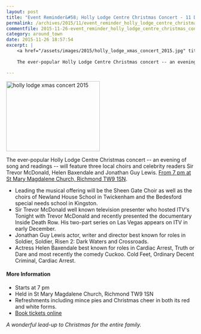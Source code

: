 ```yaml
---
layout: post
title: "Event Reminder&#58; Holly Lodge Centre Christmas Concert - 11 December 2015"
permalink: /archives/2015/11/event_reminder_holly_lodge_centre_christmas_concer_1.html
commentfile: 2015-11-26-event_reminder_holly_lodge_centre_christmas_concer_1
category: around_town
date: 2015-11-26 18:57:54
excerpt: |
    <a href="/assets/images/2015/holly_lodge_xmas_concert_2015.jpg" title="See larger version of - holly lodge xmas concert 2015"><img src="/assets/images/2015/holly_lodge_xmas_concert_2015_thumb.jpg" width="150" height="112" alt="holly lodge xmas concert 2015" class="photo right" /></a>
    
    The ever-popular Holly Lodge Centre Christmas concert -- an evening of song and readings -- will feature three local choirs and celebrity readers Sir Trevor McDonald, Helen Baxendale and Jonathan Guy Lewis. <a href="https://stmargarets.london/event/concert/200705145282">From 7 pm at St Mary Magdalene Church, Richmond TW9 1SN</a>

---
```


<a href="/assets/images/2015/holly_lodge_xmas_concert_2015.jpg" title="See larger version of - holly lodge xmas concert 2015"><img src="/assets/images/2015/holly_lodge_xmas_concert_2015_thumb.jpg" width="250" height="187" alt="holly lodge xmas concert 2015" class="photo right" /></a>

The ever-popular Holly Lodge Centre Christmas concert -- an evening of song and readings -- will feature three local choirs and celebrity readers Sir Trevor McDonald, Helen Baxendale and Jonathan Guy Lewis. [From 7 pm at St Mary Magdalene Church, Richmond TW9 1SN](/event/concert/200705145282).

-   Leading the musical offering will be the Sheen Gate Choir as well as the choirs of Newland House School in Twickenham and the Bedesford special needs school in Kingston.
-   Sir Trevor McDonald well known television presenter who hosted ITV's Tonight with Trevor McDonald and recently presented the documentary Inside Death Row. His two-part series on Las Vegas appears on ITV in early December.
-   Jonathan Guy Lewis actor, writer and director best known for roles in Soldier, Soldier, Risen 2: Dark Waters and Crossroads.
-   Actress Helen Baxendale best known for roles in Cardiac Arrest, Truth or Dare and most recently the comedy Cuckoo. Cold Feet, Ordinary Decent Criminal, Cardiac Arrest.

#### More Information

-   Starts at 7 pm
-   Held in St Mary Magdalene Church, Richmond TW9 1SN
-   Refreshments including mince pies and Christmas cheer in both its red and white forms.
-   [Book tickets online](https://www.eventbrite.co.uk/e/annual-holly-lodge-centre-christmas-concert-tickets-17015322287)

*A wonderful lead-up to Christmas for the entire family.*
